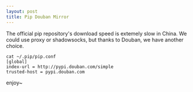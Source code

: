 ```yaml
---
layout: post
title: Pip Douban Mirror
---
```

The official pip repository's download speed is extemely slow in China. We could use proxy or shadowsocks,  but thanks to Douban, we have another choice.

```shell
cat ~/.pip/pip.conf
[global]
index-url = http://pypi.douban.com/simple
trusted-host = pypi.douban.com
```

enjoy~




